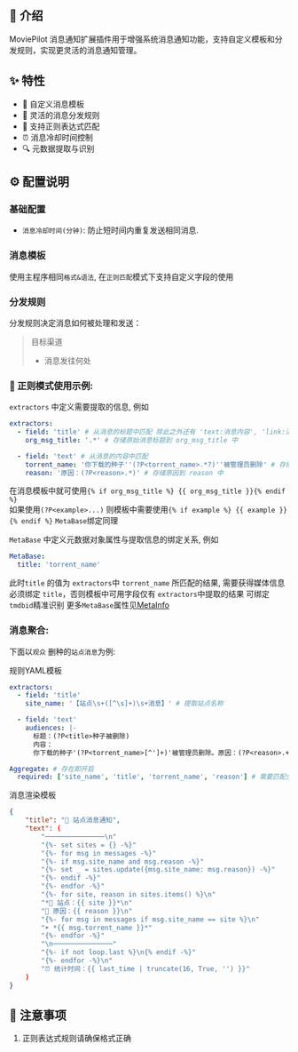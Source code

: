 ## 👋 介绍
MoviePilot 消息通知扩展插件用于增强系统消息通知功能，支持自定义模板和分发规则，实现更灵活的消息通知管理。

## ✨ 特性
- 🔧 自定义消息模板
- 📝 灵活的消息分发规则
- 🎯 支持正则表达式匹配
- ⏰ 消息冷却时间控制
- 🔍 元数据提取与识别

## ⚙️ 配置说明

### 基础配置
- `消息冷却时间(分钟)`: 防止短时间内重复发送相同消息.

### 消息模板
使用主程序相同`格式&语法`,
在`正则匹配`模式下支持自定义字段的使用

### 分发规则
分发规则决定消息如何被处理和发送：
> 目标渠道
> - 消息发往何处

### 🌰 正则模式使用示例:

`extractors` 中定义需要提取的信息, 例如
```yaml
extractors:
  - field: 'title' # 从消息的标题中匹配 除此之外还有 'text:消息内容', 'link:消息链接', 'image:图片地址' ...
    org_msg_title: '.*' # 存储原始消息标题到 org_msg_title 中

  - field: 'text' # 从消息的内容中匹配
    torrent_name: '你下载的种子''(?P<torrent_name>.*?)''被管理员删除' # 存储种子名到 torrent_name 中
    reason: '原因：(?P<reason>.*)' # 存储原因到 reason 中
```
在消息模板中就可使用`{% if org_msg_title %} {{ org_msg_title }}{% endif %}`  
如果使用`(?P<example>...)` 则模板中需要使用`{% if example %} {{ example }}{% endif %}` `MetaBase`绑定同理

`MetaBase` 中定义元数据对象属性与提取信息的绑定关系, 例如

```yaml
MetaBase:
  title: 'torrent_name'
```
此时`title` 的值为 `extractors`中 `torrent_name` 所匹配的结果, 需要获得媒体信息必须绑定 `title`，否则模板中可用字段仅有 `extractors`中提取的结果
可绑定`tmdbid`精准识别
更多`MetaBase`属性见[MetaInfo](https://github.com/jxxghp/MoviePilot/blob/fcd5ca3fda1992ece6bb2111afa1b75909d0557f/app/schemas/context.py#L6-L61)

### 消息聚合:

下面以`观众` 删种的`站点消息`为例:

规则YAML模板
```yaml
extractors:
  - field: 'title'
    site_name: '【站点\s+([^\s]+)\s+消息】' # 提取站点名称

  - field: 'text'
    audiences: |-
      标题：(?P<title>种子被删除)
      内容：
      你下载的种子'(?P<torrent_name>[^']+)'被管理员删除。原因：(?P<reason>.+。)

Aggregate: # 存在即开启
  required: ['site_name', 'title', 'torrent_name', 'reason'] # 需要匹配全部字段才会加入消息聚合, 可按场景增删
```
消息渲染模板
```json
{
    "title": "📢 站点消息通知",
    "text": (
        "───────────────\n"
        "{%- set sites = {} -%}"
        "{%- for msg in messages -%}"
        "{%- if msg.site_name and msg.reason -%}"
        "{%- set _ = sites.update({msg.site_name: msg.reason}) -%}"
        "{%- endif -%}"
        "{%- endfor -%}"
        "{%- for site, reason in sites.items() %}\n"
        "*🔹 站点：{{ site }}*\n"
        "🔸 原因：{{ reason }}\n"
        "{%- for msg in messages if msg.site_name == site %}\n"
        "➤ *{{ msg.torrent_name }}*"
        "{%- endfor -%}"
        "\n───────────────"
        "{%- if not loop.last %}\n{% endif -%}"
        "{%- endfor -%}\n"
        "⏰ 统计时间：{{ last_time | truncate(16, True, '') }}"
    )
}
```
## 📝 注意事项
1. 正则表达式规则请确保格式正确
